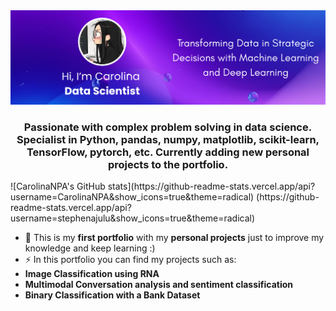<img src="Hi, There_full.png"/> 
<h3 align = 'center'>
  Passionate with complex problem solving in data science. Specialist in Python, pandas, numpy, matplotlib, scikit-learn,
  TensorFlow, pytorch, etc. Currently adding new personal projects to the portfolio.
  </h3>
![CarolinaNPA's GitHub stats](https://github-readme-stats.vercel.app/api?username=CarolinaNPA&show_icons=true&theme=radical)
(https://github-readme-stats.vercel.app/api?username=stephenajulu&show_icons=true&theme=radical)

- 🔭 This is my **first portfolio** with my **personal projects** just to improve my knowledge and keep learning :)
- ⚡ In this portfolio you can find my projects such as:
-   **Image Classification using RNA**
-  **Multimodal Conversation analysis and sentiment classification**
- **Binary Classification with a Bank Dataset**

<p align="left">
</p>
